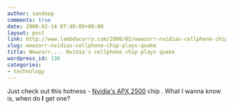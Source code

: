 ```yaml
---
author: sandeep
comments: true
date: 2008-02-14 07:40:09+00:00
layout: post
link: http://www.lambdacurry.com/2008/02/wowzorr-nvidias-cellphone-chip-plays-quake/
slug: wowzorr-nvidias-cellphone-chip-plays-quake
title: Wowzorr.... Nvidia's cellphone chip plays quake
wordpress_id: 136
categories:
- technology
---
```


Just check out this hotness - [Nvidia's APX 2500](http://www.engadgetmobile.com/2008/02/13/hands-on-with-nvidias-apx-2500-and-yeah-it-plays-quake/) chip . What I wanna know is, when do **I** get one?
